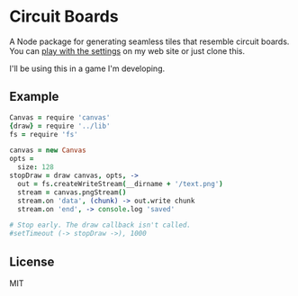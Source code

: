 # Circuit Boards

A Node package for generating seamless tiles that resemble circuit boards. You
can [play with the settings][1] on my web site or just clone this.

I'll be using this in a game I'm developing.

## Example

```coffeescript
Canvas = require 'canvas'
{draw} = require '../lib'
fs = require 'fs'

canvas = new Canvas
opts =
  size: 128
stopDraw = draw canvas, opts, ->
  out = fs.createWriteStream(__dirname + '/text.png')
  stream = canvas.pngStream()
  stream.on 'data', (chunk) -> out.write chunk
  stream.on 'end', -> console.log 'saved'

# Stop early. The draw callback isn't called.
#setTimeout (-> stopDraw ->), 1000
```

## License

MIT

[1]: http://old.nechifor.net/circuits
